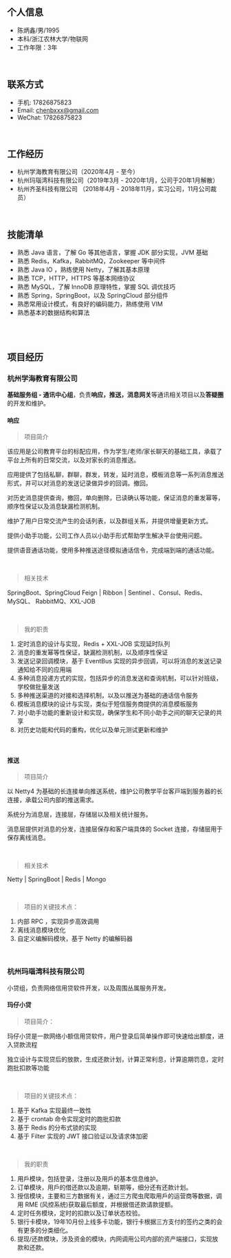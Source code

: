 ## 个人信息

 - 陈炳鑫/男/1995
 - 本科/浙江农林大学/物联网
 - 工作年限：3年

<br>

## 联系方式

- 手机: 17826875823
- Email: chenbxxx@gmail.com
- WeChat: 17826875823

<br>

## 工作经历

- 杭州学海教育有限公司（2020年4月 - 至今）
- 杭州玛瑙湾科技有限公司（2019年3月 - 2020年1月，公司于20年1月解散）
- 杭州齐圣科技有限公司 （2018年4月 - 2018年11月，实习公司，11月公司裁员）

<br>

## 技能清单

- 熟悉 Java 语言，了解 Go 等其他语言，掌握 JDK 部分实现，JVM 基础
- 熟悉 Redis，Kafka，RabbitMQ，Zookeeper 等中间件 
- 熟悉 Java IO ，熟练使用 Netty，了解其基本原理 
- 熟悉 TCP，HTTP，HTTPS 等基本⽹络协议 
- 熟悉 MySQL，了解 InnoDB 原理特性，掌握 SQL 调优技巧 
- 熟悉 Spring，SpringBoot，以及 SpringCloud 部分组件 
- 熟悉常用设计模式，有良好的编码能力，熟练使用 VIM
- 熟悉基本的数据结构和算法

<br>

<br>

## 项目经历

### 杭州学海教育有限公司

**基础服务组 - 通讯中⼼组**，负责**响应，推送，消息⽹关**等通讯相关项⽬以及**答疑圈**的开发和维护。

#### 响应

> 项目简介

该应用是公司教育平台的标配应⽤，作为学⽣/⽼师/家⻓聊天的基础⼯具，承载了平台上所有的⽇常交流，以及对家长的消息推送。

应用提供了包括私聊，群聊，群发，转发，延时消息，模板消息等一系列消息推送形式，并可以对消息的发送记录做异步的回调。撤回。

对历史消息提供查询，撤回，单向删除，已读确认等功能，保证消息的重发幂等，顺序性保证以及消息缺漏检测机制。

维护了用户日常交流产生的会话列表，以及群组关系，并提供增量更新方式。

提供小助手功能，公司工作人员以小助手形式帮助学生解决平台使用问题。

提供语音通话功能，使用多种推送途径模拟通话信令，完成端到端的通话功能。

<br>

> 相关技术

 SpringBoot、SpringCloud Feign | Ribbon | Sentinel 、Consul、Redis、MySQL、 RabbitMQ、XXL-JOB

<br>

> 我的职责

1. 定时消息的设计与实现，Redis + XXL-JOB 实现延时队列
2. 消息的重发幂等性保证，缺漏检测机制，以及顺序性保证
3. 发送记录回调模块，基于 EventBus 实现的异步回调，可以将消息的发送记录通知给不同的应用端
4. 多种消息投递方式的实现，包括异步的消息发送和查询机制，可以针对班级，学校做批量发送
5. 多种推送渠道的对接和选择机制，以及以推送为基础的通话信令服务
6. 模板消息模块的设计与实现，类似于短信服务商提供的消息模板服务
7. 对小助手功能的重新设计和实现，确保学生和不同小助手之间的聊天记录的共享
8. 对历史功能和代码的重构，优化以及单元测试更新和维护



<br>

#### 推送

> 项⽬简介

以 Netty4 为基础的⻓连接单向推送系统，维护公司教学平台客⼾端到服务器的⻓连接，承载公司内部的推送需求。

系统分为消息层，连接层，存储层以及相关统计服务。

消息层提供对消息的分发，连接层保存和客户端具体的 Socket 连接，存储层用于保存离线消息。

<br>

> 相关技术

Netty |  SpringBoot |  Redis |  Mongo

<br>

> 项⽬的关键技术点：
1. 内部 RPC ，实现异步⾼效调⽤
2. 离线消息模块优化
3. ⾃定义编解码模块，基于 Netty 的编解码器

<br>


### 杭州玛瑙湾科技有限公司 

小贷组，负责网络信用贷软件开发，以及周围丛属服务开发。

#### 玛仔小贷 

>  项目简介： 

玛仔小贷是一款网络小额信用贷软件，用户登录后简单操作即可快速给出额度，进入贷款流程

独立设计与实现贷后的放款，生成还款计划，计算正常利息，计算逾期罚息，定时跑批扣款等功能

<br>

> 项目的关键技术点：

1. 基于 Kafka 实现最终一致性
2. 基于 crontab 命令实现定时的跑批扣款
3. 基于 Redis 的分布式锁的实现
4. 基于 Filter 实现的 JWT 接口验证以及请求体加密

<br>

> 我的职责

1. 用戶模块，包括登录，注册以及用戶的基本信息维护。
2. 订单模块，用戶的借还款以及逾期，斩期等，细分还有还款计划。
3. 授信模块，主要和三方数据有关，通过三方爬虫爬取用戶的运营商等数据，调用 RME (⻛控系统)获取最后额度，并根据借还款请款提额。
4. 定时任务模块，定时的扣款以及订单状态校验。
5. 银行卡模块，19年10月份上线多卡功能，银行卡根据三方支付的签约之类的会有更多的分类细化。
6. 提现/还款模块，涉及资金的模块，内网调用公司内部的资产端接口，实现放款和还款。


